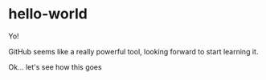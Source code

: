 # hello-world
Yo!

GitHub seems like a really powerful tool, looking forward to start learning it.

Ok... let's see how this goes
